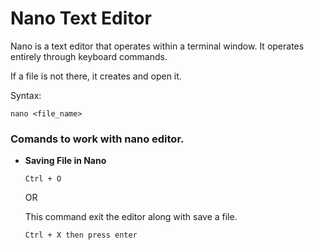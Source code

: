 # Nano Text Editor

Nano is a text editor that operates within a terminal window. It operates entirely through keyboard commands.

If a file is not there, it creates and open it.

Syntax:
```
nano <file_name>
```

### Comands to work with nano editor.

- **Saving File in Nano**
  ```
  Ctrl + O
  ```
  OR

  This command exit the editor along with save a file.
  ```
  Ctrl + X then press enter
  ```
